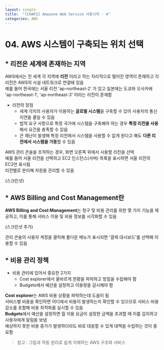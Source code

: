 ```yaml
---
layout: single
title:  "[CHAP2] Amazone Web Service 사용시작 - 4"
categories: AWS
---
```


# 04. AWS 시스템이 구축되는 위치 선택

## * 리전은 세계에 존재하는 지역

AWS에서는 전 세계 각 지역에 **리전** 이라고 하는 지리적으로 떨어진 영역이 존재하고 각 리전은 AWS의 사설 네트워크로 연결돼 있음  
예를 들어 한국에는 서울 리전 'ap-northeast-2' 가 있고 일본에는 도쿄와 오사카에 'ap-northeast-1', 'ap-northeast-3' 이라는 리전이 존재함  

* 리전의 장점
  - 세계 각지의 사용자가 이용하는 **글로벌 시스템**을 구축할 수 있어 사용자의 통신 지연을 줄일 수 있음  
  - 법적 요구 사항으로 특정 국가에 시스템을 구축해야 하는 경우 **특정 리전을 사용**해서 요건을 충족할 수 있음  
  - 큰 재난이 발생해 특정 리전에서 시스템을 사용할 수 없게 된다고 해도 **다른 리전에서 시스템을 가동**할 수 있음  

AWS 관리 콘솔을 조작하는 경우, 화면 오른쪽 위에서 사용할 리전을 선택  
예를 들어 서울 리전을 선택하고 EC2 인스턴스(서버) 목록을 표시하면 서울 리전의 EC2만 표시됨  
리전별로 분리해 자원을 관리할 수 있음  

(스크린샷)


## * AWS Billing and Cost Management란

**AWS Billing and Cost Management**는 청구 및 비용 관리를 위한 몇 가지 기능을 제공하고, 이를 통해 서비스 이용 및 비용 정보를 시각화할 수 있음  

(스크린샷 추가)  

관리 콘솔의 사용자 계정을 클릭해 풀다운 메뉴가 표시되면 '결제 대시보드'를 선택해 이용할 수 있음  


## * 비용 관리 정책

* 비용 관리에 있어서 중요한 2가지
  - Cost explorer에서 올바르게 현황을 파악하고 방침을 수립해야 함
  - Budgets에서 예산을 설정하고 이용량을 감시해야 함

**Cost explorer**는 AWS 비용 상황을 파악하는데 도움이 됨  
서비스별 비용을 확인하면 어디에서 비용이 발생하는지 확인할 수 있으므로 서비스 비용 감소를 포함해 비용 최적화를 실시할 수 있음  
**Budgets**에서 예산을 설정하면 월 이용 요금이 설정한 금액을 초과할 때 이를 감지하고 사용자에게 알림을 보냄  
예상하지 못한 비용 증가가 발생하더라도 바로 대응할 수 있게 대책을 수립하는 것이 중요함  


> 참고 : 그림과 작동 원리로 쉽게 이해하는 AWS 구조와 서비스